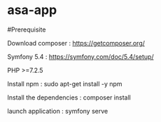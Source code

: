 # asa-app

#Prerequisite

Download composer : https://getcomposer.org/

Symfony 5.4 : https://symfony.com/doc/5.4/setup/

PHP >=7.2.5

Install npm :  sudo apt-get install -y npm

Install the dependencies : composer install

launch application : symfony serve
